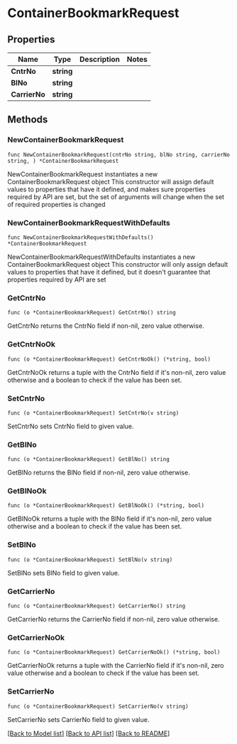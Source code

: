 # ContainerBookmarkRequest

## Properties

Name | Type | Description | Notes
------------ | ------------- | ------------- | -------------
**CntrNo** | **string** |  | 
**BlNo** | **string** |  | 
**CarrierNo** | **string** |  | 

## Methods

### NewContainerBookmarkRequest

`func NewContainerBookmarkRequest(cntrNo string, blNo string, carrierNo string, ) *ContainerBookmarkRequest`

NewContainerBookmarkRequest instantiates a new ContainerBookmarkRequest object
This constructor will assign default values to properties that have it defined,
and makes sure properties required by API are set, but the set of arguments
will change when the set of required properties is changed

### NewContainerBookmarkRequestWithDefaults

`func NewContainerBookmarkRequestWithDefaults() *ContainerBookmarkRequest`

NewContainerBookmarkRequestWithDefaults instantiates a new ContainerBookmarkRequest object
This constructor will only assign default values to properties that have it defined,
but it doesn't guarantee that properties required by API are set

### GetCntrNo

`func (o *ContainerBookmarkRequest) GetCntrNo() string`

GetCntrNo returns the CntrNo field if non-nil, zero value otherwise.

### GetCntrNoOk

`func (o *ContainerBookmarkRequest) GetCntrNoOk() (*string, bool)`

GetCntrNoOk returns a tuple with the CntrNo field if it's non-nil, zero value otherwise
and a boolean to check if the value has been set.

### SetCntrNo

`func (o *ContainerBookmarkRequest) SetCntrNo(v string)`

SetCntrNo sets CntrNo field to given value.


### GetBlNo

`func (o *ContainerBookmarkRequest) GetBlNo() string`

GetBlNo returns the BlNo field if non-nil, zero value otherwise.

### GetBlNoOk

`func (o *ContainerBookmarkRequest) GetBlNoOk() (*string, bool)`

GetBlNoOk returns a tuple with the BlNo field if it's non-nil, zero value otherwise
and a boolean to check if the value has been set.

### SetBlNo

`func (o *ContainerBookmarkRequest) SetBlNo(v string)`

SetBlNo sets BlNo field to given value.


### GetCarrierNo

`func (o *ContainerBookmarkRequest) GetCarrierNo() string`

GetCarrierNo returns the CarrierNo field if non-nil, zero value otherwise.

### GetCarrierNoOk

`func (o *ContainerBookmarkRequest) GetCarrierNoOk() (*string, bool)`

GetCarrierNoOk returns a tuple with the CarrierNo field if it's non-nil, zero value otherwise
and a boolean to check if the value has been set.

### SetCarrierNo

`func (o *ContainerBookmarkRequest) SetCarrierNo(v string)`

SetCarrierNo sets CarrierNo field to given value.



[[Back to Model list]](../README.md#documentation-for-models) [[Back to API list]](../README.md#documentation-for-api-endpoints) [[Back to README]](../README.md)


